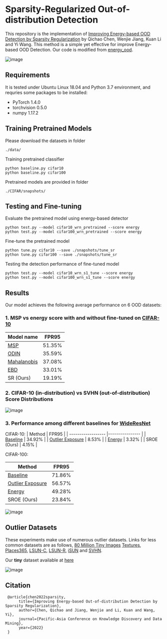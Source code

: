 # Sparsity-Regularized Out-of-distribution Detection

This repository is the implementation of [Improving Energy-based OOD Detection by Sparsity Regularization](https://arxiv.org/abs/2010.03759) by Qichao Chen, Wenjie Jiang, Kuan Li and Yi Wang. This method is a simple yet effective for improve Energy-based OOD Detection. Our code is modified from [energy_ood](https://github.com/wetliu/energy_ood).

![image](https://github.com/ChurchChen/SparsityRegularization/blob/main/demo_fig/frameworkv1-1.png)

## Requirements

It is tested under Ubuntu Linux 18.04 and Python 3.7 environment, and requries some packages to be installed:

- PyTorch 1.4.0
- torchvision 0.5.0
- numpy 1.17.2

## Training Pretrained Models

Please download the datasets in folder

```shell
./data/
```

Training pretrained classifier

```shell
python baseline.py cifar10
python baseline.py cifar100
```

Pretrained models are provided in folder

```shell
./CIFAR/snapshots/
```

## Testing and Fine-tuning

Evaluate the pretrained model using energy-based detector

```shell
python test.py --model cifar10_wrn_pretrained --score energy
python test.py --model cifar100_wrn_pretrained --score energy
```

Fine-tune the pretrained model

```shell
python tune.py cifar10 --save ./snapshots/tune_sr
python tune.py cifar100 --save ./snapshots/tune_sr
```

Testing the detection performance of fine-tuned model 

```shell
python test.py --model cifar10_wrn_s1_tune --score energy
python test.py --model cifar100_wrn_s1_tune --score energy
```



## Results

Our model achieves the following average performance on 6 OOD datasets:

### 1. MSP vs energy score with and without fine-tuned on [CIFAR-10](https://www.cs.toronto.edu/~kriz/cifar.html)

| Model name         |     FPR95       |
| ------------------ |---------------- |
| [MSP](https://arxiv.org/abs/1610.02136) |     51.35%     |
| [ODIN](https://arxiv.org/abs/1706.02690) |     35.59%     |
| [Mahalanobis](https://arxiv.org/abs/1807.03888) |     37.08%     |
| [EBD](https://arxiv.org/abs/2010.03759) |     33.01%     |
| SR (Ours) | 19.19% |

### 2. CIFAR-10 (in-distribution) vs SVHN (out-of-distribution) Score Distributions

![image](https://github.com/ChurchChen/SparsityRegularization/blob/main/demo_fig/energy_score_density-1.png)

### 3. Performance among different baselines for [WideResNet](https://arxiv.org/abs/1605.07146)
CIFAR-10:
| Method    |     FPR95       |
| ------------------ |---------------- |
| [Baseline](https://arxiv.org/abs/2010.03759) |     34.92%     |
| [Outlier Exposure](https://arxiv.org/abs/1812.04606) |     8.53%     |
| [Energy](https://arxiv.org/abs/2010.03759) |     3.32%     |
| SROE (Ours) | 4.15% |

CIFAR-100:

| Method    |     FPR95       |
| ------------------ |---------------- |
| [Baseline](https://arxiv.org/abs/2010.03759) |     71.86%     |
| [Outlier Exposure](https://arxiv.org/abs/1812.04606) |     56.57%     |
| [Energy](https://arxiv.org/abs/2010.03759) |     49.28%     |
| SROE (Ours) | 23.84% |

![image](https://github.com/ChurchChen/SparsityRegularization/blob/main/demo_fig/acc_auc-1.png)



## Outlier Datasets

These experiments make use of numerous outlier datasets. Links for less common datasets are as follows, [80 Million Tiny Images](http://horatio.cs.nyu.edu/mit/tiny/data/tiny_images.bin) [Textures](https://www.robots.ox.ac.uk/~vgg/data/dtd/), [Places365](http://places2.csail.mit.edu/download.html), [LSUN-C](https://www.dropbox.com/s/fhtsw1m3qxlwj6h/LSUN.tar.gz), [LSUN-R](https://www.dropbox.com/s/moqh2wh8696c3yl/LSUN_resize.tar.gz), [iSUN](https://www.dropbox.com/s/ssz7qxfqae0cca5/iSUN.tar.gz) and [SVHN](http://ufldl.stanford.edu/housenumbers/).

Our **tiny** dataset available at [here](https://drive.google.com/file/d/1zKzzTkbJjODC_y5ZSY8RQAGzzEGqZhuj/view?usp=sharing)

![image](https://github.com/ChurchChen/SparsityRegularization/blob/main/demo_fig/tiny-1.png)

## Citation

     @article{chen2022sparsity,
          title={Improving Energy-based Out-of-distribution Detection by Sparsity Regularization},
          author={Chen, Qichao and Jiang, Wenjie and Li, Kuan and Wang, Yi},
          journal={Pacific-Asia Conference on Knowledge Discovery and Data Mining},
          year={2022}
     } 
